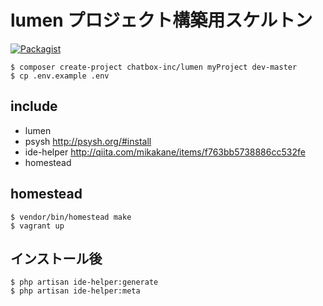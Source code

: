 # lumen プロジェクト構築用スケルトン

[![Packagist](https://img.shields.io/packagist/v/symfony/symfony.svg?style=flat-square)]()

````
$ composer create-project chatbox-inc/lumen myProject dev-master
$ cp .env.example .env
````

## include

- lumen 
- psysh http://psysh.org/#install
- ide-helper http://qiita.com/mikakane/items/f763bb5738886cc532fe
- homestead 

## homestead

````
$ vendor/bin/homestead make
$ vagrant up
````

## インストール後

````
$ php artisan ide-helper:generate
$ php artisan ide-helper:meta
````
